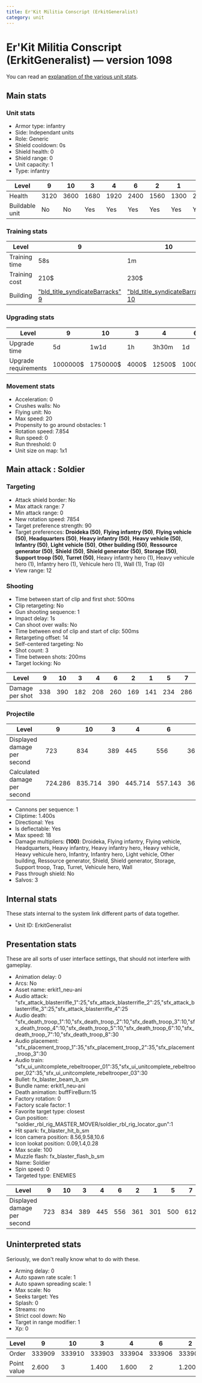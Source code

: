 ```yaml
---
title: Er'Kit Militia Conscript (ErkitGeneralist)
category: unit
---
```


# Er'Kit Militia Conscript (ErkitGeneralist) — version 1098

You can read an [explanation  of the various unit stats](unitexplained.md).

## Main stats

### Unit stats

  * Armor type: infantry
  * Side: Independant units
  * Role: Generic
  * Shield cooldown: 0s
  * Shield health: 0
  * Shield range: 0
  * Unit capacity: 1
  * Type: infantry

|Level         |9   |10  |3   |4   |6   |2   |1   |5   |7   |8   |
|--------------|----|----|----|----|----|----|----|----|----|----|
|Health        |3120|3600|1680|1920|2400|1560|1300|2160|2640|2880|
|Buildable unit|No  |No  |Yes |Yes |Yes |Yes |Yes |Yes |Yes |Yes |


### Training stats

|Level        |9                                                        |10                                                        |3                                                        |4                                                        |6                                                        |2                                                        |1                                                        |5                                                        |7                                                        |8                                                        |
|-------------|---------------------------------------------------------|----------------------------------------------------------|---------------------------------------------------------|---------------------------------------------------------|---------------------------------------------------------|---------------------------------------------------------|---------------------------------------------------------|---------------------------------------------------------|---------------------------------------------------------|---------------------------------------------------------|
|Training time|58s                                                      |1m                                                        |46s                                                      |48s                                                      |52s                                                      |44s                                                      |42s                                                      |50s                                                      |54s                                                      |56s                                                      |
|Training cost|210$                                                     |230$                                                      |90$                                                      |110$                                                     |150$                                                     |70$                                                      |50$                                                      |130$                                                     |170$                                                     |190$                                                     |
|Building     |["bld_title_syndicateBarracks" 9](syndicateBarracks.html)|["bld_title_syndicateBarracks" 10](syndicateBarracks.html)|["bld_title_syndicateBarracks" 3](syndicateBarracks.html)|["bld_title_syndicateBarracks" 4](syndicateBarracks.html)|["bld_title_syndicateBarracks" 6](syndicateBarracks.html)|["bld_title_syndicateBarracks" 2](syndicateBarracks.html)|["bld_title_syndicateBarracks" 1](syndicateBarracks.html)|["bld_title_syndicateBarracks" 5](syndicateBarracks.html)|["bld_title_syndicateBarracks" 7](syndicateBarracks.html)|["bld_title_syndicateBarracks" 8](syndicateBarracks.html)|


### Upgrading stats

|Level               |9       |10      |3    |4     |6      |2    |1      |5     |7      |8      |
|--------------------|--------|--------|-----|------|-------|-----|-------|------|-------|-------|
|Upgrade time        |5d      |1w1d    |1h   |3h30m |1d     |15m  |0s     |8h    |2d     |3d12h  |
|Upgrade requirements|1000000$|1750000$|4000$|12500$|100000$|1500$|Nothing|25000$|160000$|320000$|


### Movement stats

  * Acceleration: 0
  * Crushes walls: No
  * Flying unit: No
  * Max speed: 20
  * Propensity to go around obstacles: 1
  * Rotation speed: 7.854
  * Run speed: 0
  * Run threshold: 0
  * Unit size on map: 1x1

## Main attack : Soldier

### Targeting

  * Attack shield border: No
  * Max attack range: 7
  * Min attack range: 0
  * New rotation speed: 7854
  * Target preference strength: 90
  * Target preferences: **Droideka (50)**, **Flying infantry (50)**, **Flying vehicle (50)**, **Headquarters (50)**, **Heavy infantry (50)**, **Heavy vehicle (50)**, **Infantry (50)**, **Light vehicle (50)**, **Other building (50)**, **Ressource generator (50)**, **Shield (50)**, **Shield generator (50)**, **Storage (50)**, **Support troop (50)**, **Turret (50)**, Heavy infantry hero (1), Heavy vehicule hero (1), Infantry hero (1), Vehicule hero (1), Wall (1), Trap (0)
  * View range: 12

### Shooting

  * Time between start of clip and first shot: 500ms
  * Clip retargeting: No
  * Gun shooting sequence: 1
  * Impact delay: 1s
  * Can shoot over walls: No
  * Time between end of clip and start of clip: 500ms
  * Retargeting offset: 14
  * Self-centered targeting: No
  * Shot count: 3
  * Time between shots: 200ms
  * Target locking: No

|Level          |9  |10 |3  |4  |6  |2  |1  |5  |7  |8  |
|---------------|---|---|---|---|---|---|---|---|---|---|
|Damage per shot|338|390|182|208|260|169|141|234|286|312|


### Projectile

|Level                       |9      |10     |3  |4      |6      |2      |1      |5      |7      |8      |
|----------------------------|-------|-------|---|-------|-------|-------|-------|-------|-------|-------|
|Displayed damage per second |723    |834    |389|445    |556    |361    |301    |500    |612    |667    |
|Calculated damage per second|724.286|835.714|390|445.714|557.143|362.143|302.143|501.429|612.857|668.571|


  * Cannons per sequence: 1
  * Cliptime: 1.400s
  * Directional: Yes
  * Is deflectable: Yes
  * Max speed: 18
  * Damage multipliers: **(100)**: Droideka, Flying infantry, Flying vehicle, Headquarters, Heavy infantry, Heavy infantry hero, Heavy vehicle, Heavy vehicule hero, Infantry, Infantry hero, Light vehicle, Other building, Ressource generator, Shield, Shield generator, Storage, Support troop, Trap, Turret, Vehicule hero, Wall
  * Pass through shield: No
  * Salvos: 3

## Internal stats

These stats internal to the system link different parts of data together.

  * Unit ID: ErkitGeneralist

## Presentation stats

These are all sorts of user interface settings, that should not interfere with gameplay.

  * Animation delay: 0
  * Arcs: No
  * Asset name: erkit1_neu-ani
  * Audio attack: "sfx_attack_blasterrifle_1":25,"sfx_attack_blasterrifle_2":25,"sfx_attack_blasterrifle_3":25,"sfx_attack_blasterrifle_4":25
  * Audio death: "sfx_death_troop_1":10,"sfx_death_troop_2":10,"sfx_death_troop_3":10,"sfx_death_troop_4":10,"sfx_death_troop_5":10,"sfx_death_troop_6":10,"sfx_death_troop_7":10,"sfx_death_troop_8":30
  * Audio placement: "sfx_placement_troop_1":35,"sfx_placement_troop_2":35,"sfx_placement_troop_3":30
  * Audio train: "sfx_ui_unitcomplete_rebeltrooper_01":35,"sfx_ui_unitcomplete_rebeltrooper_02":35,"sfx_ui_unitcomplete_rebeltrooper_03":30
  * Bullet: fx_blaster_beam_b_sm
  * Bundle name: erkit1_neu-ani
  * Death animation: buffFireBurn:15
  * Factory rotation: 0
  * Factory scale factor: 1
  * Favorite target type: closest
  * Gun position: "soldier_rbl_rig_MASTER_MOVER/soldier_rbl_rig_locator_gun":1
  * Hit spark: fx_blaster_hit_b_sm
  * Icon camera position: 8.56,9.58,10.6
  * Icon lookat position: 0.09,1.4,0.28
  * Max scale: 100
  * Muzzle flash: fx_blaster_flash_b_sm
  * Name: Soldier
  * Spin speed: 0
  * Targeted type: ENEMIES

|Level                      |9  |10 |3  |4  |6  |2  |1  |5  |7  |8  |
|---------------------------|---|---|---|---|---|---|---|---|---|---|
|Displayed damage per second|723|834|389|445|556|361|301|500|612|667|


## Uninterpreted stats

Seriously, we don't really know what to do with these.

  * Arming delay: 0
  * Auto spawn rate scale: 1
  * Auto spawn spreading scale: 1
  * Max scale: No
  * Seeks target: Yes
  * Splash: 0
  * Streams: no
  * Strict cool down: No
  * Target in range modifier: 1
  * Xp: 0

|Level      |9     |10    |3     |4     |6     |2     |1     |5     |7     |8     |
|-----------|------|------|------|------|------|------|------|------|------|------|
|Order      |333909|333910|333903|333904|333906|333902|333901|333905|333907|333908|
|Point value|2.600 |3     |1.400 |1.600 |2     |1.200 |1     |1.800 |2.200 |2.400 |


